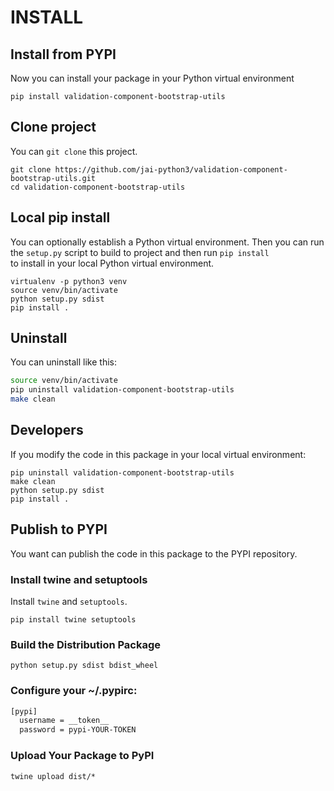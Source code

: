 # INSTALL

## Install from PYPI

Now you can install your package in your Python virtual environment

```shell
pip install validation-component-bootstrap-utils
```

## Clone project

You can `git clone` this project.

```shell
git clone https://github.com/jai-python3/validation-component-bootstrap-utils.git
cd validation-component-bootstrap-utils
```

## Local pip install

You can optionally establish a Python virtual environment.
Then you can run the `setup.py` script to build to project and then run `pip install`<br>
to install in your local Python virtual environment.

```shell
virtualenv -p python3 venv
source venv/bin/activate
python setup.py sdist
pip install .
```

## Uninstall

You can uninstall like this:

```bash
source venv/bin/activate
pip uninstall validation-component-bootstrap-utils
make clean
```

## Developers

If you modify the code in this package in your local virtual environment:

```shell
pip uninstall validation-component-bootstrap-utils
make clean
python setup.py sdist
pip install .
```

## Publish to PYPI

You want can publish the code in this package to the PYPI repository.

### Install twine and setuptools

Install `twine` and `setuptools`.

```shell
pip install twine setuptools
```

### Build the Distribution Package

```shell
python setup.py sdist bdist_wheel
```

### Configure your ~/.pypirc:

```bash
[pypi]
  username = __token__
  password = pypi-YOUR-TOKEN
```

### Upload Your Package to PyPI

```shell
twine upload dist/*
```
